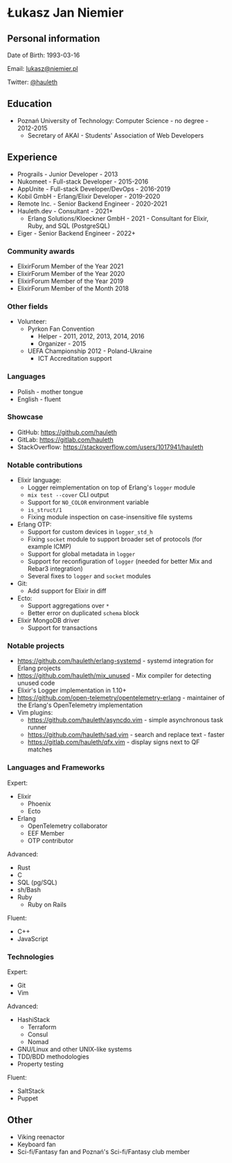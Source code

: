 # Łukasz Jan Niemier

## Personal information

Date of Birth:
  1993-03-16

Email:
  <lukasz@niemier.pl>

Twitter:
  [@hauleth](https://twitter.com/hauleth)

## Education

- Poznań University of Technology: Computer Science - no degree - 2012-2015
    + Secretary of AKAI - Students' Association of Web Developers

## Experience

- Prograils - Junior Developer - 2013
- Nukomeet - Full-stack Developer - 2015-2016
- AppUnite - Full-stack Developer/DevOps - 2016-2019
- Kobil GmbH - Erlang/Elixir Developer - 2019-2020
- Remote Inc. - Senior Backend Engineer - 2020-2021
- Hauleth.dev - Consultant - 2021+
  + Erlang Solutions/Kloeckner GmbH - 2021 - Consultant for Elixir, Ruby, and SQL (PostgreSQL)
- Eiger - Senior Backend Engineer - 2022+

### Community awards

- ElixirForum Member of the Year 2021
- ElixirForum Member of the Year 2020
- ElixirForum Member of the Year 2019
- ElixirForum Member of the Month 2018

### Other fields

- Volunteer:
    + Pyrkon Fan Convention
        * Helper - 2011, 2012, 2013, 2014, 2016
        * Organizer - 2015
    + UEFA Championship 2012 - Poland-Ukraine
        * ICT Accreditation support

### Languages

- Polish - mother tongue
- English - fluent

### Showcase

- GitHub: <https://github.com/hauleth>
- GitLab: <https://gitlab.com/hauleth>
- StackOverflow: <https://stackoverflow.com/users/1017941/hauleth>

### Notable contributions

- Elixir language:
  + Logger reimplementation on top of Erlang's `logger` module
  + `mix test --cover` CLI output
  + Support for `NO_COLOR` environment variable
  + `is_struct/1`
  + Fixing module inspection on case-insensitive file systems
- Erlang OTP:
  + Support for custom devices in `logger_std_h`
  + Fixing `socket` module to support broader set of protocols (for example
    ICMP)
  + Support for global metadata in `logger`
  + Support for reconfiguration of `logger` (needed for better Mix and Rebar3
    integration)
  + Several fixes to `logger` and `socket` modules
- Git:
  + Add support for Elixir in diff
- Ecto:
  + Support aggregations over `*`
  + Better error on duplicated `schema` block
- Elixir MongoDB driver
  + Support for transactions

### Notable projects

- <https://github.com/hauleth/erlang-systemd> - systemd integration for Erlang
  projects
- <https://github.com/hauleth/mix_unused> - Mix compiler for detecting unused
  code
- Elixir's Logger implementation in 1.10+
- <https://github.com/open-telemetry/opentelemetry-erlang> - maintainer of
  the Erlang's OpenTelemetry implementation
- Vim plugins:
    + <https://github.com/hauleth/asyncdo.vim> - simple asynchronous task runner
    + <https://github.com/hauleth/sad.vim> - search and replace text - faster
    + <https://gitlab.com/hauleth/qfx.vim> - display signs next to QF matches

### Languages and Frameworks

Expert:

- Elixir
    + Phoenix
    + Ecto
- Erlang
    + OpenTelemetry collaborator
    + EEF Member
    + OTP contributor

Advanced:

- Rust
- C
- SQL (pg/SQL)
- sh/Bash
- Ruby
    + Ruby on Rails

Fluent:

- C++
- JavaScript

### Technologies

Expert:

- Git
- Vim

Advanced:

- HashiStack
    + Terraform
    + Consul
    + Nomad
- GNU/Linux and other UNIX-like systems
- TDD/BDD methodologies
- Property testing

Fluent:

- SaltStack
- Puppet

## Other

- Viking reenactor
- Keyboard fan
- Sci-fi/Fantasy fan and Poznań's Sci-fi/Fantasy club member

